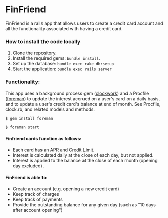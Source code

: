 # FinFriend

FinFriend is a rails app that allows users to create a credit card account and all the functionality associated with having a credit card.

### How to install the code locally

1. Clone the repository.
2. Install the required gems: `bundle install`.
3. Set up the database: `bundle exec rake db:setup`
4. Start the application: `bundle exec rails server`

### Functionality:

This app uses a background process gem ([clockwork](https://github.com/Rykian/clockwork)) and a Procfile ([foreman](https://github.com/ddollar/foreman)) to update the interest accrued on a user's card on a daily basis, and to update a user's credit card's balance at end of month. See Procfile, clock.rb, and related models and methods.

`$ gem install foreman`

`$ foreman start`

#### Finfriend cards function as follows:
- Each card has an APR and Credit Limit.
- Interest is calculated daily at the close of each day, but not applied.
- Interest is applied to the balance at the close of each month (opening day excluded). 
  
#### FinFriend is able to:
- Create an account (e.g. opening a new credit card)
- Keep track of charges 
- Keep track of payments
- Provide the outstanding balance for any given day (such as "10 days after account opening")
